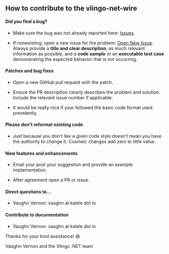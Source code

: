 ## How to contribute to the vlingo-net-wire

#### **Did you find a bug?**

* Make sure the bug was not already reported here: [Issues](https://github.com/vlingo-net/vlingo-net-wire/issues).

* If nonexisting, open a new issue for the problem: [Open New Issue](https://github.com/vlingo-net/vlingo-net-wire/issues/new). Always provide a **title and clear description**, as much relevant information as possible, and a **code sample** or an **executable test case** demonstrating the expected behavior that is not occurring.

#### **Patches and bug fixes**

* Open a new GitHub pull request with the patch.

* Ensure the PR description clearly describes the problem and solution. Include the relevant issue number if applicable.

* It would be really nice if your followed the basic code format used prevelently.

#### **Please don't reformat existing code**

* Just because you don't like a given code style doesn't mean you have the authority to change it. Cosmeic changes add zero to little value.

#### **New features and enhancements**

* Email your post your suggestion and provide an example implementation.

* After agreement open a PR or issue.

#### **Direct questions to...**

* Vaughn Vernon: vaughn at kalele dot io

#### **Contribute to documentation**

* Vaughn Vernon: vaughn at kalele dot io

Thanks for your kind assistance! :smile:

Vaughn Vernon and the Vlingo .NET team
